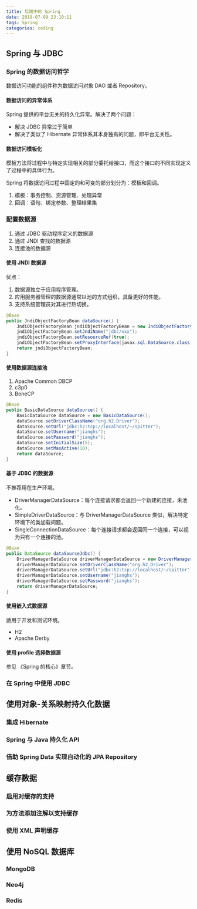 ```yaml
---
title: 后端中的 Spring
date: 2019-07-09 23:10:11
tags: Spring
categories: coding
---
```


## Spring 与 JDBC

### Spring 的数据访问哲学

数据访问功能的组件称为数据访问对象 DAO 或者 Repository。

#### 数据访问的异常体系

Spring 提供的平台无关的持久化异常。解决了两个问题：

* 解决 JDBC 异常过于简单
* 解决了类似了 Hibernate 异常体系其本身独有的问题，即平台无关性。

#### 数据访问模板化

模板方法将过程中与特定实现相关的部分委托给接口，而这个接口的不同实现定义了过程中的具体行为。

Spring 将数据访问过程中固定的和可变的部分划分为：模板和回调。

1. 模板：事务控制、资源管理、处理异常
2. 回调：语句、绑定参数、整理结果集

### 配置数据源

1. 通过 JDBC 驱动程序定义的数据源
2. 通过 JNDI 查找的数据源
3. 连接池的数据源

#### 使用 JNDI 数据源

优点：

1. 数据源独立于应用程序管理。
2. 应用服务器管理的数据源通常以池的方式组织，具备更好的性能。
3. 支持系统管理员对其进行热切换。

```java
@Bean
public JndiObjectFactoryBean dataSource() {
    JndiObjectFactoryBean jndiObjectFactoryBean = new JndiObjectFactoryBean();
    jndiObjectFactoryBean.setJndiName("jdbc/xxx");
    jndiObjectFactoryBean.setResourceRef(true);
    jndiObjectFactoryBean.setProxyInterface(javax.sql.DataSource.class);
    return jndiObjectFactoryBean;
}
```

#### 使用数据源连接池

1. Apache Common DBCP
2. c3p0
3. BoneCP

```java
@Bean
public BasicDataSource dataSource() {
    BasicDataSource dataSource = new BasicDataSource();
    dataSource.setDriverClassName("org.h2.Driver");
    dataSource.setUrl("jdbc:h2:tcp://localhost/~/spitter");
    dataSource.setUsername("jianghs");
    dataSource.setPassword("jianghs");
    dataSource.setInitialSize(5);
    dataSource.setMaxActive(10);
    return dataSource;
}
```

#### 基于 JDBC 的数据源

不推荐用在生产环境。

* DriverManagerDataSource：每个连接请求都会返回一个新建的连接，未池化。
* SimpleDriverDataSource：与 DriverManagerDataSource 类似，解决特定环境下的类加载问题。
* SingleConnectionDataSource：每个连接请求都会返回同一个连接，可以视为只有一个连接的池。

```java
@Bean
public DataSource dataSourceJdbc() {
    DriverManagerDataSource driverManagerDataSource = new DriverManagerDataSource();
    driverManagerDataSource.setDriverClassName("org.h2.Driver");
    driverManagerDataSource.setUrl("jdbc:h2:tcp://localhost/~/spitter");
    driverManagerDataSource.setUsername("jianghs");
    driverManagerDataSource.setPassword("jianghs");
    return driverManagerDataSource;
}
```

#### 使用嵌入式数据源

适用于开发和测试环境。

* H2
* Apache Derby

#### 使用 profile 选择数据源

参见 《Spring 的核心》章节。

### 在 Spring 中使用 JDBC

## 使用对象-关系映射持久化数据

### 集成 Hibernate

### Spring 与 Java 持久化 API

### 借助 Spring Data 实现自动化的 JPA Repository

## 缓存数据

### 启用对缓存的支持

### 为方法添加注解以支持缓存

### 使用 XML 声明缓存

## 使用 NoSQL 数据库

### MongoDB

### Neo4j

### Redis

